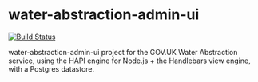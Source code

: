 # water-abstraction-admin-ui

[![Build Status](https://travis-ci.org/DEFRA/water-abstraction-admin-ui.svg?branch=master)](https://travis-ci.org/DEFRA/water-abstraction-admin-ui)

water-abstraction-admin-ui project for the GOV.UK Water Abstraction service, using the HAPI engine for Node.js + the Handlebars view engine, with a Postgres datastore.
